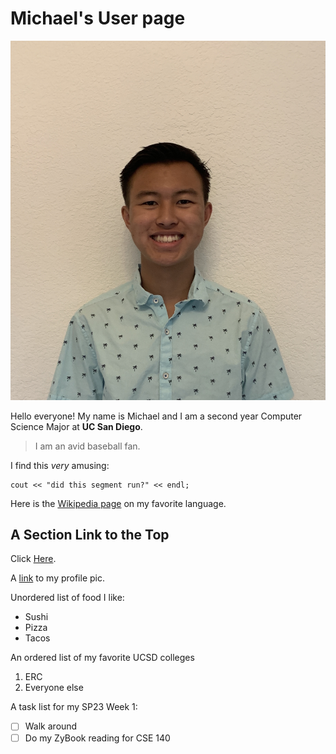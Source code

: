 # Michael's User page
![Picture](pfp.jpg)

Hello everyone! My name is Michael and I am a second year Computer Science Major
at **UC San Diego**.

> I am an avid baseball fan.

I find this *very* amusing:

```
cout << "did this segment run?" << endl;
```

Here is the [Wikipedia page](https://en.wikipedia.org/wiki/C%2B%2B) on my favorite language.

## A Section Link to the Top
Click [Here](#Michael's-User-page).

A [link](pfp.jpg) to my profile pic.


Unordered list of food I like:
- Sushi
- Pizza
- Tacos

An ordered list of my favorite UCSD colleges
1. ERC
2. Everyone else

A task list for my SP23 Week 1:
- [ ] Walk around
- [ ] Do my ZyBook reading for CSE 140